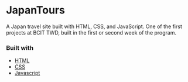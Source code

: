 # JapanTours

A Japan travel site built with HTML, CSS, and JavaScript. One of the first projects at BCIT TWD, built in the first or second week of the program.

### Built with

* [HTML](https://html.spec.whatwg.org/)
* [CSS](https://www.w3.org/Style/CSS/Overview.en.html)
* [Javascript](https://www.javascript.com/)
